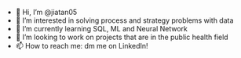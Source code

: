 - 👋 Hi, I’m @jiatan05
- 👀 I’m interested in solving process and strategy problems with data
- 🌱 I’m currently learning SQL, ML and Neural Network
- 💞️ I’m looking to work on projects that are in the public health field
- 📫 How to reach me: dm me on LinkedIn!

<!---
jiatan05/jiatan05 is a ✨ special ✨ repository because its `README.md` (this file) appears on your GitHub profile.
You can click the Preview link to take a look at your changes.
--->
